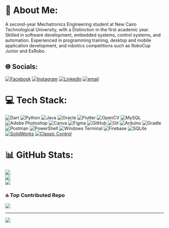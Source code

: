 # 💫 About Me:
A second-year Mechatronics Engineering student at New Cairo Technological University, with a Distinction in the first academic
year. Skilled in software development, embedded systems, control systems, and automation. Experienced in programming training,
desktop and mobile application development, and robotics competitions such as RoboCup Junior and ExRobo.


## 🌐 Socials:
[![Facebook](https://img.shields.io/badge/Facebook-%231877F2.svg?logo=Facebook&logoColor=white)](https://facebook.com/mohamed1nibo) [![Instagram](https://img.shields.io/badge/Instagram-%23E4405F.svg?logo=Instagram&logoColor=white)](https://instagram.com/mohamed__nabiill) [![LinkedIn](https://img.shields.io/badge/LinkedIn-%230077B5.svg?logo=linkedin&logoColor=white)](https://linkedin.com/in/mohamed-nabil-mohamed-9286272b6) [![email](https://img.shields.io/badge/Email-D14836?logo=gmail&logoColor=white)](mailto:mohamednabil5011@gmail.com) 

# 💻 Tech Stack:
![Dart](https://img.shields.io/badge/dart-%230175C2.svg?style=flat&logo=dart&logoColor=white) ![Python](https://img.shields.io/badge/python-3670A0?style=flat&logo=python&logoColor=ffdd54) ![Java](https://img.shields.io/badge/java-%23ED8B00.svg?style=flat&logo=openjdk&logoColor=white) ![Oracle](https://img.shields.io/badge/Oracle-F80000?style=flat&logo=oracle&logoColor=white) ![Flutter](https://img.shields.io/badge/Flutter-%2302569B.svg?style=flat&logo=Flutter&logoColor=white) ![OpenCV](https://img.shields.io/badge/opencv-%23white.svg?style=flat&logo=opencv&logoColor=white) ![MySQL](https://img.shields.io/badge/mysql-4479A1.svg?style=flat&logo=mysql&logoColor=white) ![Adobe Photoshop](https://img.shields.io/badge/adobe%20photoshop-%2331A8FF.svg?style=flat&logo=adobe%20photoshop&logoColor=white) ![Canva](https://img.shields.io/badge/Canva-%2300C4CC.svg?style=flat&logo=Canva&logoColor=white) ![Figma](https://img.shields.io/badge/figma-%23F24E1E.svg?style=flat&logo=figma&logoColor=white) ![GitHub](https://img.shields.io/badge/github-%23121011.svg?style=flat&logo=github&logoColor=white) ![Git](https://img.shields.io/badge/git-%23F05033.svg?style=flat&logo=git&logoColor=white) ![Arduino](https://img.shields.io/badge/-Arduino-00979D?style=flat&logo=Arduino&logoColor=white) ![Gradle](https://img.shields.io/badge/Gradle-02303A.svg?style=flat&logo=Gradle&logoColor=white) ![Postman](https://img.shields.io/badge/Postman-FF6C37?style=flat&logo=postman&logoColor=white) ![PowerShell](https://img.shields.io/badge/PowerShell-%235391FE.svg?style=flat&logo=powershell&logoColor=white) ![Windows Terminal](https://img.shields.io/badge/Windows%20Terminal-%234D4D4D.svg?style=flat&logo=windows-terminal&logoColor=white) ![Firebase](https://img.shields.io/badge/firebase-%23039BE5.svg?style=flat&logo=firebase) ![SQLite](https://img.shields.io/badge/sqlite-%2307405e.svg?style=flat&logo=sqlite&logoColor=white) [![SolidWorks](https://img.shields.io/badge/SolidWorks-CAD-blue?logo=solidworks&logoColor=white)](https://www.solidworks.com/)
[![Classic Control](https://img.shields.io/badge/Classic%20Control-Control%20Systems-yellow)](https://en.wikipedia.org/wiki/Classical_control_theory)

# 📊 GitHub Stats:
![](https://github-readme-stats.vercel.app/api?username=engineernabil&theme=dark&hide_border=false&include_all_commits=true&count_private=true)<br/>
![](https://github-readme-streak-stats.herokuapp.com/?user=engineernabil&theme=dark&hide_border=false)<br/>
![](https://github-readme-stats.vercel.app/api/top-langs/?username=engineernabil&theme=dark&hide_border=false&include_all_commits=true&count_private=true&layout=compact)

### 🔝 Top Contributed Repo
![](https://github-contributor-stats.vercel.app/api?username=engineernabil&limit=5&theme=dark&combine_all_yearly_contributions=true)

---
[![](https://visitcount.itsvg.in/api?id=engineernabil&icon=9&color=0)](https://visitcount.itsvg.in)

<!-- Proudly created with GPRM ( https://gprm.itsvg.in ) -->
